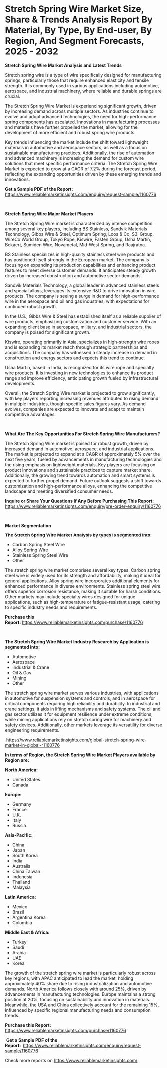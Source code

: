 <p><h1>Stretch Spring Wire Market Size, Share & Trends Analysis Report By Material, By Type, By End-user, By Region, And Segment Forecasts, 2025 - 2032</h1></p><p><strong>Stretch Spring Wire Market Analysis and Latest Trends</strong></p>
<p><p>Stretch spring wire is a type of wire specifically designed for manufacturing springs, particularly those that require enhanced elasticity and tensile strength. It is commonly used in various applications including automotive, aerospace, and industrial machinery, where reliable and durable springs are crucial.</p><p>The Stretch Spring Wire Market is experiencing significant growth, driven by increasing demand across multiple sectors. As industries continue to evolve and adopt advanced technologies, the need for high-performance spring components has escalated. Innovations in manufacturing processes and materials have further propelled the market, allowing for the development of more efficient and robust spring wire products.</p><p>Key trends influencing the market include the shift toward lightweight materials in automotive and aerospace sectors, as well as a focus on sustainable manufacturing practices. Additionally, the rise of automation and advanced machinery is increasing the demand for custom wire solutions that meet specific performance criteria. The Stretch Spring Wire Market is expected to grow at a CAGR of 7.2% during the forecast period, reflecting the expanding opportunities driven by these emerging trends and innovations.</p></p>
<p><strong>Get a Sample PDF of the Report:&nbsp;</strong> <a href="https://www.reliablemarketinsights.com/enquiry/request-sample/1160776?utm_campaign=2209&utm_medium=2&utm_source=Github&utm_content=ia&utm_term=22032025&utm_id=stretch-spring-wire">https://www.reliablemarketinsights.com/enquiry/request-sample/1160776</a></p>
<p>&nbsp;</p>
<p><strong>Stretch Spring Wire Major Market Players</strong></p>
<p><p>The Stretch Spring Wire market is characterized by intense competition among several key players, including BS Stainless, Sandvik Materials Technology, Gibbs Wire & Steel, Optimum Spring, Loos & Co, S3i Group, WireCo World Group, Tokyo Rope, Kiswire, Fasten Group, Usha Martin, Bekaert, Sumiden Wire, Novametal, Mid-West Spring, and Raajratna.</p><p>BS Stainless specializes in high-quality stainless steel wire products and has positioned itself strongly in the European market. The company is focusing on expanding its production capabilities and enhancing product features to meet diverse customer demands. It anticipates steady growth driven by increased construction and automotive sector demands.</p><p>Sandvik Materials Technology, a global leader in advanced stainless steels and special alloys, leverages its extensive R&D to drive innovation in wire products. The company is seeing a surge in demand for high-performance wire in the aerospace and oil and gas industries, with expectations for continued robust growth.</p><p>In the U.S., Gibbs Wire & Steel has established itself as a reliable supplier of wire products, emphasizing customization and customer service. With an expanding client base in aerospace, military, and industrial sectors, the company is poised for significant growth.</p><p>Kiswire, operating primarily in Asia, specializes in high-strength wire ropes and is expanding its market reach through strategic partnerships and acquisitions. The company has witnessed a steady increase in demand in construction and energy sectors and expects this trend to continue.</p><p>Usha Martin, based in India, is recognized for its wire rope and specialty wire products. It is investing in new technologies to enhance its product range and improve efficiency, anticipating growth fueled by infrastructural developments.</p><p>Overall, the Stretch Spring Wire market is projected to grow significantly, with key players reporting increasing revenues attributed to rising demand in multiple industries, though specific sales figures vary. As demand evolves, companies are expected to innovate and adapt to maintain competitive advantages.</p></p>
<p>&nbsp;</p>
<p><strong>What Are The Key Opportunities For Stretch Spring Wire Manufacturers?</strong></p>
<p><p>The Stretch Spring Wire market is poised for robust growth, driven by increased demand in automotive, aerospace, and industrial applications. The market is projected to expand at a CAGR of approximately 5% over the next five years, fueled by advancements in manufacturing technologies and the rising emphasis on lightweight materials. Key players are focusing on product innovations and sustainable practices to capture market share. Additionally, the growing trend towards automation and smart systems is expected to further propel demand. Future outlook suggests a shift towards customization and high-performance alloys, enhancing the competitive landscape and meeting diversified consumer needs.</p></p>
<p><strong>Inquire or Share Your Questions If Any Before Purchasing This Report:</strong> <a href="https://www.reliablemarketinsights.com/enquiry/pre-order-enquiry/1160776?utm_campaign=2209&utm_medium=2&utm_source=Github&utm_content=ia&utm_term=22032025&utm_id=stretch-spring-wire">https://www.reliablemarketinsights.com/enquiry/pre-order-enquiry/1160776</a></p>
<p>&nbsp;</p>
<p><strong>Market Segmentation</strong></p>
<p><strong>The Stretch Spring Wire Market Analysis by types is segmented into:</strong></p>
<p><ul><li>Carbon Spring Steel Wire</li><li>Alloy Spring Wire</li><li>Stainless Spring Steel Wire</li><li>Other</li></ul></p>
<p><p>The stretch spring wire market comprises several key types. Carbon spring steel wire is widely used for its strength and affordability, making it ideal for general applications. Alloy spring wire incorporates additional elements for enhanced performance in diverse environments. Stainless spring steel wire offers superior corrosion resistance, making it suitable for harsh conditions. Other markets may include specialty wires designed for unique applications, such as high-temperature or fatigue-resistant usage, catering to specific industry needs and requirements.</p></p>
<p><strong>Purchase this Report:&nbsp;</strong><a href="https://www.reliablemarketinsights.com/purchase/1160776?utm_campaign=2209&utm_medium=2&utm_source=Github&utm_content=ia&utm_term=22032025&utm_id=stretch-spring-wire">https://www.reliablemarketinsights.com/purchase/1160776</a></p>
<p>&nbsp;</p>
<p><strong>The Stretch Spring Wire Market Industry Research by Application is segmented into:</strong></p>
<p><ul><li>Automotive</li><li>Aerospace</li><li>Industrial & Crane</li><li>Oil & Gas</li><li>Mining</li><li>Other</li></ul></p>
<p><p>The stretch spring wire market serves various industries, with applications in automotive for suspension systems and controls, and in aerospace for critical components requiring high reliability and durability. In industrial and crane settings, it aids in lifting mechanisms and safety systems. The oil and gas sector utilizes it for equipment resilience under extreme conditions, while mining applications rely on stretch spring wire for machinery and safety devices. Additionally, other markets leverage its versatility for diverse engineering requirements.</p></p>
<p><a href="https://www.reliablemarketinsights.com/global-stretch-spring-wire-market-in-global-r1160776?utm_campaign=2209&utm_medium=2&utm_source=Github&utm_content=ia&utm_term=22032025&utm_id=stretch-spring-wire">&nbsp;https://www.reliablemarketinsights.com/global-stretch-spring-wire-market-in-global-r1160776</a></p>
<p><strong>In terms of Region, the Stretch Spring Wire Market Players available by Region are:</strong></p>
<p>
    <p> <strong> North America: </strong>
        <ul>
            <li>United States</li>
            <li>Canada</li>
        </ul>
        </p> 
    <p> <strong> Europe: </strong>
        <ul>
            <li>Germany</li>
            <li>France</li>
            <li>U.K.</li>
            <li>Italy</li>
            <li>Russia</li>
        </ul>
        </p> 
    <p> <strong> Asia-Pacific: </strong>
        <ul>
            <li>China</li>
            <li>Japan</li>
            <li>South Korea</li>
            <li>India</li>
            <li>Australia</li>
            <li>China Taiwan</li>
            <li>Indonesia</li>
            <li>Thailand</li>
            <li>Malaysia</li>
        </ul>
        </p> 
    <p> <strong> Latin America: </strong>
        <ul>
            <li>Mexico</li>
            <li>Brazil</li>
            <li>Argentina Korea</li>
            <li>Colombia</li>
        </ul>
        </p> 
    <p> <strong> Middle East & Africa: </strong>
        <ul>
            <li>Turkey</li>
            <li>Saudi</li>
            <li>Arabia</li>
            <li>UAE</li>
            <li>Korea</li>
        </ul>
    </p>
    </p>
<p><p>The growth of the stretch spring wire market is particularly robust across key regions, with APAC anticipated to lead the market, holding approximately 40% share due to rising industrialization and automotive demands. North America follows closely with around 25%, driven by advancements in manufacturing technologies. Europe maintains a strong position at 20%, focusing on sustainability and innovation in materials. Meanwhile, the USA and China collectively account for the remaining 15%, influenced by specific regional manufacturing needs and consumption trends.</p></p>
<p><strong>Purchase this Report: </strong><a href="https://www.reliablemarketinsights.com/purchase/1160776?utm_campaign=2209&utm_medium=2&utm_source=Github&utm_content=ia&utm_term=22032025&utm_id=stretch-spring-wire">https://www.reliablemarketinsights.com/purchase/1160776</a></p>
<p>&nbsp;<strong>Get a Sample PDF of the Report:&nbsp;&nbsp;</strong><a href="https://www.reliablemarketinsights.com/enquiry/request-sample/1160776?utm_campaign=2209&utm_medium=2&utm_source=Github&utm_content=ia&utm_term=22032025&utm_id=stretch-spring-wire">https://www.reliablemarketinsights.com/enquiry/request-sample/1160776</a></p>
<p><strong></strong></p>
<p>Check more reports on <a href="https://www.reliablemarketinsights.com/?utm_campaign=2209&utm_medium=2&utm_source=Github&utm_content=ia&utm_term=22032025&utm_id=stretch-spring-wire">https://www.reliablemarketinsights.com/</a></p>